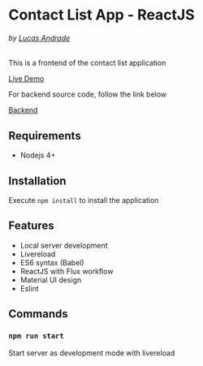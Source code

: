 # Contact List App - ReactJS

###### by [Lucas Andrade](https://github.com/lucandrade)

This is a frontend of the contact list application

[Live Demo](https://lucandrade.github.io/contact-list-reactjs/)

For backend source code, follow the link below

[Backend](https://github.com/lucandrade/contact-list-nodejs)

## Requirements

* Nodejs 4+

## Installation

Execute `npm install` to install the application

## Features

* Local server development
* Livereload
* ES6 syntax (Babel)
* ReactJS with Flux workflow
* Material UI design
* Eslint

## Commands

### `npm run start`

Start server as development mode with livereload
